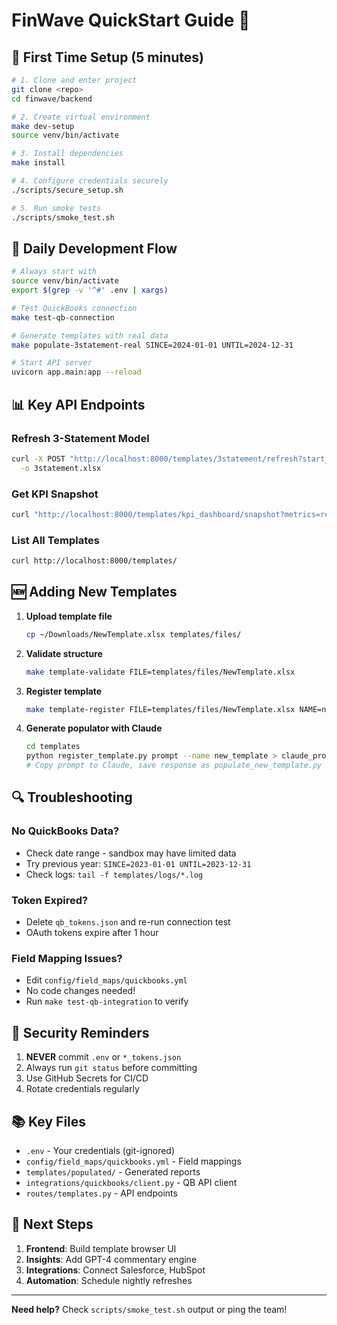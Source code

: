 # FinWave QuickStart Guide 🚀

## 🔐 First Time Setup (5 minutes)

```bash
# 1. Clone and enter project
git clone <repo>
cd finwave/backend

# 2. Create virtual environment
make dev-setup
source venv/bin/activate

# 3. Install dependencies
make install

# 4. Configure credentials securely
./scripts/secure_setup.sh

# 5. Run smoke tests
./scripts/smoke_test.sh
```

## 🧪 Daily Development Flow

```bash
# Always start with
source venv/bin/activate
export $(grep -v '^#' .env | xargs)

# Test QuickBooks connection
make test-qb-connection

# Generate templates with real data
make populate-3statement-real SINCE=2024-01-01 UNTIL=2024-12-31

# Start API server
uvicorn app.main:app --reload
```

## 📊 Key API Endpoints

### Refresh 3-Statement Model
```bash
curl -X POST "http://localhost:8000/templates/3statement/refresh?start_date=2024-01-01&end_date=2024-12-31" \
  -o 3statement.xlsx
```

### Get KPI Snapshot
```bash
curl "http://localhost:8000/templates/kpi_dashboard/snapshot?metrics=revenue_mtd,expenses_mtd"
```

### List All Templates
```bash
curl http://localhost:8000/templates/
```

## 🆕 Adding New Templates

1. **Upload template file**
   ```bash
   cp ~/Downloads/NewTemplate.xlsx templates/files/
   ```

2. **Validate structure**
   ```bash
   make template-validate FILE=templates/files/NewTemplate.xlsx
   ```

3. **Register template**
   ```bash
   make template-register FILE=templates/files/NewTemplate.xlsx NAME=new_template
   ```

4. **Generate populator with Claude**
   ```bash
   cd templates
   python register_template.py prompt --name new_template > claude_prompt.txt
   # Copy prompt to Claude, save response as populate_new_template.py
   ```

## 🔍 Troubleshooting

### No QuickBooks Data?
- Check date range - sandbox may have limited data
- Try previous year: `SINCE=2023-01-01 UNTIL=2023-12-31`
- Check logs: `tail -f templates/logs/*.log`

### Token Expired?
- Delete `qb_tokens.json` and re-run connection test
- OAuth tokens expire after 1 hour

### Field Mapping Issues?
- Edit `config/field_maps/quickbooks.yml`
- No code changes needed!
- Run `make test-qb-integration` to verify

## 🚨 Security Reminders

1. **NEVER** commit `.env` or `*_tokens.json`
2. Always run `git status` before committing
3. Use GitHub Secrets for CI/CD
4. Rotate credentials regularly

## 📚 Key Files

- `.env` - Your credentials (git-ignored)
- `config/field_maps/quickbooks.yml` - Field mappings
- `templates/populated/` - Generated reports
- `integrations/quickbooks/client.py` - QB API client
- `routes/templates.py` - API endpoints

## 🎯 Next Steps

1. **Frontend**: Build template browser UI
2. **Insights**: Add GPT-4 commentary engine
3. **Integrations**: Connect Salesforce, HubSpot
4. **Automation**: Schedule nightly refreshes

---

**Need help?** Check `scripts/smoke_test.sh` output or ping the team!